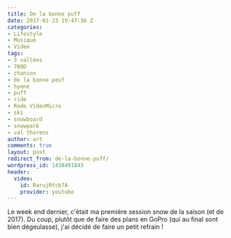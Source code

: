 ```yaml
---
title: De la bonne puff
date: 2017-01-23 19:47:36 Z
categories:
- Lifestyle
- Musique
- Video
tags:
- 3 vallées
- 700D
- chanson
- de la bonne peuf
- hymne
- puff
- ride
- Rode VideoMicro
- ski
- snowboard
- snowpark
- val thorens
author: art
comments: true
layout: post
redirect_from: de-la-bonne-puff/
wordpress_id: 1438491843
header:
  video:
    id: RarujRtcb7A
    provider: youtube
---
```


Le week end dernier, c'était ma première session snow de la saison (et de 2017). Du coup, plutôt que de faire des plans en GoPro (qui au final sont bien dégeulasse), j'ai décidé de faire un petit refrain !
